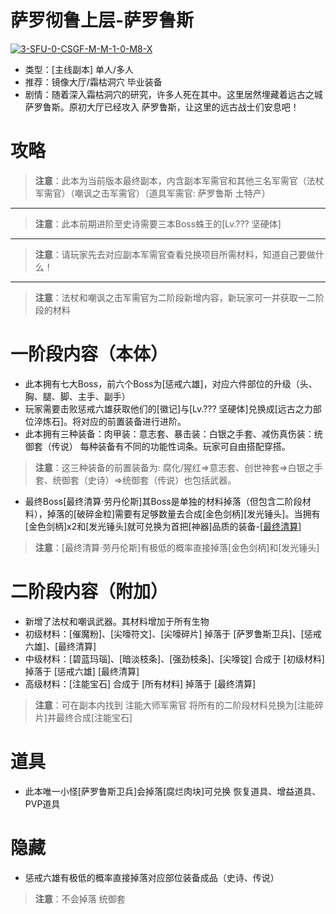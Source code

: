 # 萨罗彻鲁上层-萨罗鲁斯
<a href="https://ibb.co/TkvVWc2"><img src="https://i.ibb.co/2ynDZqh/3-SFU-0-CSGF-M-M-1-0-M8-X.png" alt="3-SFU-0-CSGF-M-M-1-0-M8-X" border="0"></a>
* 类型：[主线副本] 单人/多人
* 推荐：镜像大厅/霜枯洞穴 毕业装备
* 剧情：随着深入霜枯洞穴的研究，许多人死在其中。这里居然埋藏着远古之城 萨罗鲁斯。原初大厅已经攻入 萨罗鲁斯，让这里的远古战士们安息吧！
# 攻略
>**注意**：此本为当前版本最终副本，内含副本军需官和其他三名军需官（法杖军需官）（嘲讽之击军需官）（道具军需官: 萨罗鲁斯 土特产）
---
>**注意**：此本前期进阶至史诗需要三本Boss蛛王的[Lv.??? 坚硬体]
---
>**注意**：请玩家先去对应副本军需官查看兑换项目所需材料，知道自己要做什么！
---
>**注意**：法杖和嘲讽之击军需官为二阶段新增内容，新玩家可一并获取一二阶段的材料
# 一阶段内容（本体）
* 此本拥有七大Boss，前六个Boss为[惩戒六雄]，对应六件部位的升级（头、胸、腿、脚、主手、副手）
* 玩家需要击败惩戒六雄获取他们的[徽记]与[Lv.??? 坚硬体]兑换成[远古之力部位淬炼石]。将对应的前置装备进行进阶。
* 此本拥有三种装备：肉甲装：意志套、暴击装：白银之手套、减伤真伤装：统御套（传说） 每种装备有不同的功能性词条。玩家可自由搭配穿搭。
>**注意**：这三种装备的前置装备为: 腐化/猩红=>意志套、创世神套=>白银之手套、统御套（史诗）=>统御套（传说）也包括武器。
* 最终Boss[最终清算·劳丹伦斯]其Boss是单独的材料掉落（但包含二阶段材料），掉落的[破碎金粒]需要有足够数量去合成[金色剑柄][发光锤头]。当拥有[金色剑柄]x2和[发光锤头]就可兑换为首把[神器]品质的装备-[<a href="https://github.com/LeafletXD/Minecraft-Yuanchu-Server-Wiki/blob/main/Wiki/RPG%E9%81%93%E5%85%B7/%E8%BF%91%E6%88%98%E6%AD%A6%E5%99%A8/%E6%96%A7/%E6%9C%80%E7%BB%88%E6%B8%85%E7%AE%97.md">最终清算<a/>]
>**注意**：[最终清算·劳丹伦斯]有极低的概率直接掉落[金色剑柄]和[发光锤头]
# 二阶段内容（附加）
* 新增了法杖和嘲讽武器。其材料增加于所有生物
* 初级材料：[催魔粉]、[尖嚎符文]、[尖嚎碎片] 掉落于 [萨罗鲁斯卫兵]、[惩戒六雄]、[最终清算]
* 中级材料：[碧蓝玛瑙]、[暗淡枝条]、[强劲枝条]、[尖嚎锭] 合成于 [初级材料] 掉落于 [惩戒六雄] [最终清算]
* 高级材料：[注能宝石] 合成于 [所有材料] 掉落于 [最终清算] 
>**注意**：可在副本内找到 注能大师军需官 将所有的二阶段材料兑换为[注能碎片]并最终合成[注能宝石]
# 道具
* 此本唯一小怪[萨罗鲁斯卫兵]会掉落[腐烂肉块]可兑换 恢复道具、增益道具、PVP道具
# 隐藏
* 惩戒六雄有极低的概率直接掉落对应部位装备成品（史诗、传说）
>**注意**：不会掉落 统御套
